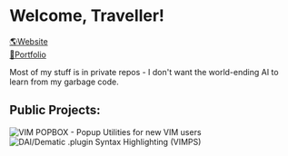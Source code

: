 # Welcome, Traveller!

[🌎Website](https://www.cburg.co.uk)
<br>
[🎨Portfolio](https://www.behance.net/cburg)

Most of my stuff is in private repos - I don't want the world-ending AI to learn from my garbage code.

## Public Projects:
![VIM POPBOX - Popup Utilities for new VIM users](https://raw.githubusercontent.com/cburj/vim-popbox/main/logo.png)
![DAI/Dematic .plugin Syntax Highlighting (VIMPS)](https://raw.githubusercontent.com/cburj/VIMPS/main/VIMPS_Banner.png)
